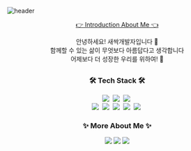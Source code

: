 ![header](https://capsule-render.vercel.app/api?type=transparent&fontColor=black&height=100&section=header&text=Yeseul%20Park&fontSize=60&desc=박예슬%20/%20Front-End&descAlignY=88&descAlign=60)


<p align="center">
  <a href="https://velog.io/@parkksss">👉 Introduction About Me 👈</a>
</p>


<p align="center" font-weight="bold">
  안녕하세요! 새싹개발자입니다 🌱 <br>
  함께할 수 있는 삶이 무엇보다 아름답다고 생각합니다 <br>
  어제보다 더 성장한 우리를 위하여! 🍻
</p>

## 

<h3 align="center">🛠 Tech Stack 🛠</h3>
<p align="center">
  <img src="https://img.shields.io/badge/React-61DAFB?style=flat-square&logo=React&logoColor=white"/></a>&nbsp 
  <img src="https://img.shields.io/badge/Redux-764ABC?style=flat-square&logo=Redux&logoColor=white"/></a>&nbsp 
  <img src="https://img.shields.io/badge/styledComponents-DB7093?style=flat-square&logo=styled-components&logoColor=white"/></a>&nbsp 
  <br>
  <img src="https://img.shields.io/badge/HTML5-E34F26?style=flat-square&logo=HTML5&logoColor=white"/></a>&nbsp 
  <img src="https://img.shields.io/badge/CSS-1572B6?style=flat-square&logo=css3&logoColor=white"/></a>&nbsp 
  <img src="https://img.shields.io/badge/JavaScript-F7DF1E?style=flat-square&logo=javascript&logoColor=white"/></a>&nbsp 
  <img src="https://img.shields.io/badge/Figma-F24E1E?style=flat-square&logo=Figma&logoColor=white"/></a>&nbsp 
  <img src="https://img.shields.io/badge/Firebase-FFCA28?style=flat-square&logo=Firebase&logoColor=white"/></a>&nbsp 
</p>

<h3 align="center">✨ More About Me ✨</h3>
<p align="center">  
  <a href="https://velog.io/@parkksss"><img src="https://img.shields.io/badge/Portfolio-181717?style=flat-square&logo=GitHub&logoColor=white" /></a>
  <a href="https://velog.io/@parkksss"><img src="https://img.shields.io/badge/Velog-20C997?style=flat-square&logo=Velog&logoColor=white" /></a>
  <a href="mailto:yesleee9211@gmail.com"><img src="https://img.shields.io/badge/Gmail-EA4335?style=flat-square&logo=Gmail&logoColor=white" /></a>
</p>

<br>

